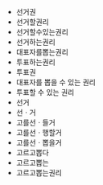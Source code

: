 - 선거권
- 선거할권리
- 선거할수있는권리
- 선거하는권리
- 대표자를뽑는권리
- 투표하는권리
- 투표권
- 대표자를 뽑을 수 있는 권리
- 투표할 수 있는 권리
- 선거
- 선ㆍ거
- 고를선ㆍ들거
- 고를선ㆍ행할거
- 고를선ㆍ뽑을거
- 고르고뽑다
- 고르고뽑는
- 고르고뽑는권리
